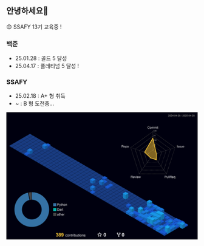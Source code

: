 ## 안녕하세요👋
😊 SSAFY 13기 교육중 !


### 백준 
- 25.01.28 : 골드 5 달성 <br>
- 25.04.17 : 플레티넘 5 달성 !

### SSAFY 
- 25.02.18 : A+ 형 취득
- ~ : B 형 도전중...



![](./profile-3d-contrib/profile-night-view.svg)
<!--
**almeng-E/almeng-E** is a ✨ _special_ ✨ repository because its `README.md` (this file) appears on your GitHub profile.

Here are some ideas to get you started:

- 🔭 I’m currently working on ...
- 🌱 I’m currently learning ...
- 👯 I’m looking to collaborate on ...
- 🤔 I’m looking for help with ...
- 💬 Ask me about ...
- 📫 How to reach me: ...
- 😄 Pronouns: ...
- ⚡ Fun fact: ...
-->
